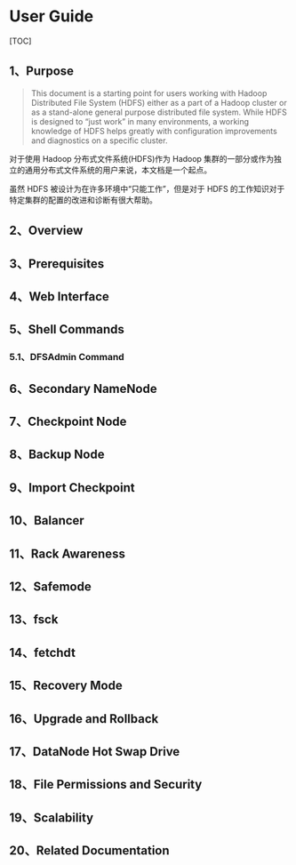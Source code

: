 # User Guide

[TOC]

## 1、Purpose

> This document is a starting point for users working with Hadoop Distributed File System (HDFS) either as a part of a Hadoop cluster or as a stand-alone general purpose distributed file system. While HDFS is designed to “just work” in many environments, a working knowledge of HDFS helps greatly with configuration improvements and diagnostics on a specific cluster.

对于使用 Hadoop 分布式文件系统(HDFS)作为 Hadoop 集群的一部分或作为独立的通用分布式文件系统的用户来说，本文档是一个起点。

虽然 HDFS 被设计为在许多环境中“只能工作”，但是对于 HDFS 的工作知识对于特定集群的配置的改进和诊断有很大帮助。

## 2、Overview

## 3、Prerequisites

## 4、Web Interface

## 5、Shell Commands

### 5.1、DFSAdmin Command

## 6、Secondary NameNode

## 7、Checkpoint Node

## 8、Backup Node

## 9、Import Checkpoint

## 10、Balancer

## 11、Rack Awareness

## 12、Safemode

## 13、fsck

## 14、fetchdt

## 15、Recovery Mode

## 16、Upgrade and Rollback

## 17、DataNode Hot Swap Drive

## 18、File Permissions and Security

## 19、Scalability

## 20、Related Documentation